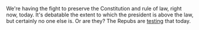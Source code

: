 We're having the fight to preserve the Constitution and rule of law, right now, today. It's debatable the extent to which the president is above the law, but certainly no one else is. Or are they? The Repubs are <a href="https://www.cnbc.com/2019/10/23/republicans-crash-secure-room-disrupt-testimony-in-impeachment-probe.html">testing</a> that today.
